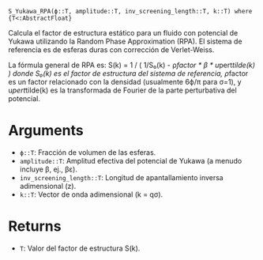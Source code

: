 ```
S_Yukawa_RPA(ϕ::T, amplitude::T, inv_screening_length::T, k::T) where {T<:AbstractFloat}
```

Calcula el factor de estructura estático para un fluido con potencial de Yukawa utilizando la Random Phase Approximation (RPA). El sistema de referencia es de esferas duras con corrección de Verlet-Weiss.

La fórmula general de RPA es: S(k) = 1 / ( 1/S₀(k) - ρ*factor * β * u*pert*tilde(k) ) donde S₀(k) es el factor de estructura del sistema de referencia, ρ*factor es un factor relacionado con la densidad (usualmente 6ϕ/π para σ=1), y u*pert*tilde(k) es la transformada de Fourier de la parte perturbativa del potencial.

# Arguments

  * `ϕ::T`: Fracción de volumen de las esferas.
  * `amplitude::T`: Amplitud efectiva del potencial de Yukawa (a menudo incluye β, ej., βε).
  * `inv_screening_length::T`: Longitud de apantallamiento inversa adimensional (z).
  * `k::T`: Vector de onda adimensional (k = qσ).

# Returns

  * `T`: Valor del factor de estructura S(k).
